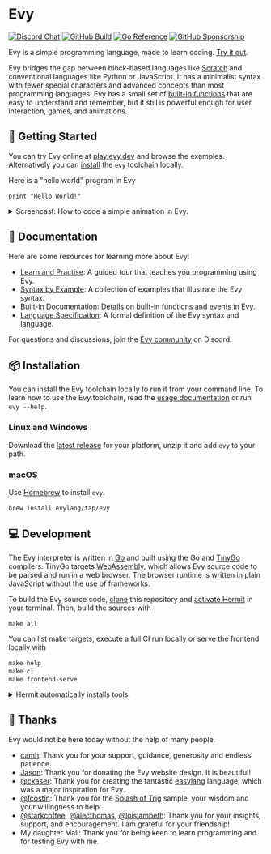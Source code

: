 # Evy

[![Discord Chat](https://img.shields.io/badge/discord-chat-414eed?style=flat-square&logo=discord&logoColor=white)](https://discord.evy.dev)
[![GitHub Build](https://img.shields.io/github/actions/workflow/status/evylang/evy/prod.yaml?style=flat-square&branch=main&logo=github)](https://github.com/evylang/evy/actions/workflows/prod.yaml?query=branch%3Amain)
[![Go Reference](https://pkg.go.dev/badge/evylang.dev/evy.svg)](https://pkg.go.dev/evylang.dev/evy)
[![GitHub Sponsorship](https://img.shields.io/badge/sponsor-%E2%99%A5-eb5c95?style=flat-square&logo=github&logoColor=white)](https://github.com/sponsors/evylang)

Evy is a simple programming language, made to learn coding. [Try it out].

Evy bridges the gap between block-based languages like [Scratch] and
conventional languages like Python or JavaScript. It has a minimalist
syntax with fewer special characters and advanced concepts than most
programming languages. Evy has a small set of
[built-in functions](docs/builtins.md) that are easy to understand and
remember, but it still is powerful enough for user interaction, games,
and animations.

[Try it out]: https://play.evy.dev
[Scratch]: https://scratch.mit.edu/

## 🌱 Getting Started

You can try Evy online at [play.evy.dev] and browse the examples.
Alternatively you can [install](#-installation) the `evy` toolchain
locally.

Here is a "hello world" program in Evy

    print "Hello World!"

<details>
  <summary>Screencast: How to code a simple animation in Evy.</summary>

![Coding evy](docs/img/purple-dot.gif)

[Animation source code]

</details>

[play.evy.dev]: https://play.evy.dev
[Animation source code]: https://play.evy.dev#content=H4sIAAAAAAAAEzWLwQqAIBBE7/sVg/fSiC6BHyO2B0FXWazvz4qGGXjMMKVejM09thaRpbNSrLkqTDu1ZTak2D1WRzFpzAwlqoIgqYTOhKHRBn1J4UcmuHn5lv/CctAN/HT8mWwAAAA=

## 📖 Documentation

Here are some resources for learning more about Evy:

- [Learn and Practise]\: A guided tour that teaches you programming using Evy.
- [Syntax by Example](docs/syntax_by_example.md): A collection of examples that illustrate the Evy syntax.
- [Built-in Documentation](docs/builtins.md): Details on built-in functions and events in Evy.
- [Language Specification](docs/spec.md): A formal definition of the Evy syntax and language.

For questions and discussions, join the [Evy community] on Discord.

[Evy community]: https://discord.evy.dev
[Learn and Practise]: https://github.com/evylang/evy/wiki

## 📦 Installation

You can install the Evy toolchain locally to run it from your command
line. To learn how to use the Evy toolchain, read the
[usage documentation](docs/usage.md) or run `evy --help`.

### Linux and Windows

Download the [latest release] for your platform, unzip it and add `evy`
to your path.

### macOS

Use [Homebrew] to install `evy`.

    brew install evylang/tap/evy

[latest release]: https://github.com/evylang/evy/releases/latest
[Homebrew]: https://brew.sh/

## 💻 Development

The Evy interpreter is written in [Go] and built using the Go and
[TinyGo] compilers. TinyGo targets [WebAssembly], which allows Evy
source code to be parsed and run in a web browser. The browser
runtime is written in plain JavaScript without the use of frameworks.

To build the Evy source code, [clone] this repository and
[activate Hermit] in your terminal. Then, build the sources with

    make all

You can list make targets, execute a full CI run locally or serve the
frontend locally with

    make help
    make ci
    make frontend-serve

<details>
  <summary>Hermit automatically installs tools.</summary>

### Hermit

The tools used in this repository, such as Make, Go and Node, are
automatically downloaded by [Hermit] when needed. Hermit ensures that
developers on Mac, Linux, and GitHub Actions CI use the same version of
the same tools. Cloning this repo is the only installation step
necessary.

There are two ways to use the tools in the Evy repository. You can
either prefix them with `bin/`, for example `bin/make all`. Or, you can
activate Hermit in your shell with

    . ./bin/activate-hermit

This will add the tools to your path, so you can use them without having
to prefix them with `bin/`.

You can auto-activate Hermit when changing into the `evy` source
directory by installing [Hermit shell hooks] with

    hermit shell-hooks

</details>

[Go]: https://go.dev
[TinyGo]: https://tinygo.org
[WebAssembly]: https://webassembly.org
[Clone]: https://docs.github.com/en/repositories/creating-and-managing-repositories/cloning-a-repository
[activate Hermit]: https://cashapp.github.io/hermit/usage/get-started/?h=activating#activating-an-environment
[Hermit]: https://cashapp.github.io/hermit
[Hermit shell hooks]: https://cashapp.github.io/hermit/usage/shell/#shell-hooks

## 🙏 Thanks

Evy would not be here today without the help of many people.

- [camh]\: Thank you for your support, guidance, generosity and endless patience.
- [Jason]\: Thank you for donating the Evy website design. It is beautiful!
- [@ckaser]\: Thank you for creating the fantastic [easylang] language, which was a major inspiration for Evy.
- [@fcostin]\: Thank you for the [Splash of Trig] sample, your wisdom and your willingness to help.
- [@starkcoffee], [@alecthomas], [@loislambeth]\: Thank you for your insights, support, and encouragement. I am grateful for your friendship!
- My daughter Mali: Thank you for being keen to learn programming and for testing Evy with me.

[camh]: https://github.com/camh-
[Jason]: https://twitter.com/jasonstrachan
[@ckaser]: https://github.com/ckaser
[easylang]: https://easylang.online/
[@fcostin]: https://github.com/fcostin
[Splash of Trig]: https://play.evy.dev#splashtrig
[@starkcoffee]: https://github.com/starkcoffee
[@loislambeth]: https://github.com/loislambeth
[@alecthomas]: https://github.com/alecthomas
